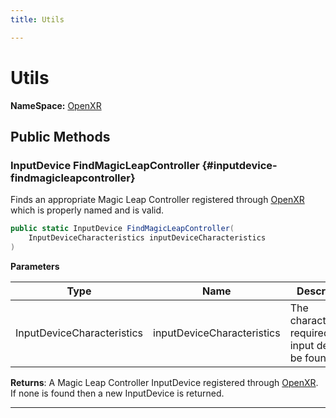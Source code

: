 ```yaml
---
title: Utils

---
```


# Utils



**NameSpace:** 
[OpenXR](/unity-api/api/UnityEngine.XR.OpenXR/UnityEngine.XR.OpenXR.md) 








## Public Methods

### InputDevice FindMagicLeapController {#inputdevice-findmagicleapcontroller}

Finds an appropriate Magic Leap Controller registered through [OpenXR](/unity-api/api/UnityEngine.XR.OpenXR/UnityEngine.XR.OpenXR.md) which is properly named and is valid. 

```csharp
public static InputDevice FindMagicLeapController(
    InputDeviceCharacteristics inputDeviceCharacteristics
)
```


**Parameters**

| Type | Name  | Description  | 
|--|--|--|
| InputDeviceCharacteristics |inputDeviceCharacteristics|The characteristics required of the input device to be found.|






**Returns**: A Magic Leap Controller InputDevice registered through [OpenXR](/unity-api/api/UnityEngine.XR.OpenXR/UnityEngine.XR.OpenXR.md). If none is found then a new InputDevice is returned.



-----------

